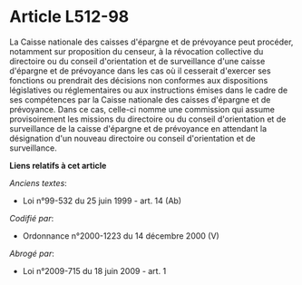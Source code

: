 # Article L512-98

La Caisse nationale des caisses d'épargne et de prévoyance peut procéder, notamment sur proposition du censeur, à la
révocation collective du directoire ou du conseil d'orientation et de surveillance d'une caisse d'épargne et de prévoyance
dans les cas où il cesserait d'exercer ses fonctions ou prendrait des décisions non conformes aux dispositions législatives
ou réglementaires ou aux instructions émises dans le cadre de ses compétences par la Caisse nationale des caisses d'épargne
et de prévoyance. Dans ce cas, celle-ci nomme une commission qui assume provisoirement les missions du directoire ou du
conseil d'orientation et de surveillance de la caisse d'épargne et de prévoyance en attendant la désignation d'un nouveau
directoire ou conseil d'orientation et de surveillance.

**Liens relatifs à cet article**

_Anciens textes_:

  - Loi n°99-532 du 25 juin 1999 - art. 14 (Ab)

_Codifié par_:

  - Ordonnance n°2000-1223 du 14 décembre 2000 (V)

_Abrogé par_:

  - Loi n°2009-715 du 18 juin 2009 - art. 1
